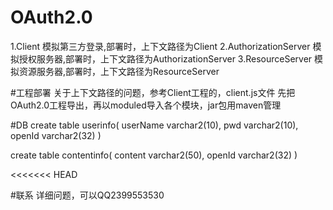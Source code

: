 # OAuth2.0
1.Client 模拟第三方登录,部署时，上下文路径为Client
2.AuthorizationServer 模拟授权服务器,部署时，上下文路径为AuthorizationServer
3.ResourceServer 模拟资源服务器,部署时，上下文路径为ResourceServer

#工程部署
 关于上下文路径的问题，参考Client工程的，client.js文件
先把OAuth2.0工程导出，再以moduled导入各个模块，jar包用maven管理

#DB
create table userinfo(
userName varchar2(10),
pwd varchar2(10),
openId varchar2(32)
)

create table contentinfo(
content varchar2(50),
openId varchar2(32)
)

<<<<<<< HEAD


#联系
详细问题，可以QQ2399553530

